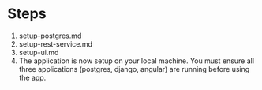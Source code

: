# Steps
1) setup-postgres.md
2) setup-rest-service.md
3) setup-ui.md
4) The application is now setup on your local machine. You must ensure all three applications (postgres, django, angular) are running before using the app. 